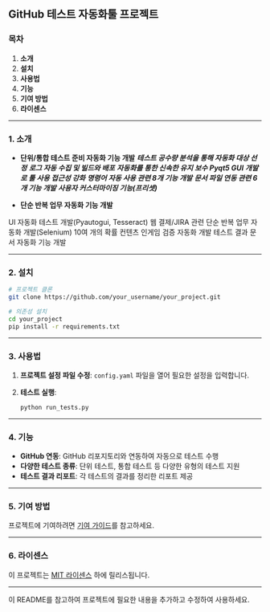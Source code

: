 ## GitHub 테스트 자동화툴 프로젝트

### 목차

1. **소개**
2. **설치**
3. **사용법**
4. **기능**
5. **기여 방법**
6. **라이센스**

---

### 1. 소개

- **단위/통합 테스트 준비 자동화 기능 개발**
***테스트 공수량 분석을 통해 자동화 대상 선정***
***로그 자동 수집 및 빌드와 배포***
***자동화를 통한 신속한 유지 보수***
***Pyqt5 GUI 개발로 툴 사용 접근성 강화***
***명령어 자동 사용 관련 8개 기능 개발***
***문서 파일 연동 관련 6개 기능 개발***
***사용자 커스터마이징 기능(프리셋)***

- **단순 반복 업무 자동화 기능 개발**

UI 자동화 테스트 개발(Pyautogui, Tesseract)
웹 결제/JIRA 관련 단순 반복 업무 자동화 개발(Selenium)
10여 개의 확률 컨텐츠 인게임 검증 자동화 개발
테스트 결과 문서 자동화 기능 개발


---

### 2. 설치

```bash
# 프로젝트 클론
git clone https://github.com/your_username/your_project.git

# 의존성 설치
cd your_project
pip install -r requirements.txt
```

---

### 3. 사용법

1. **프로젝트 설정 파일 수정**: `config.yaml` 파일을 열어 필요한 설정을 입력합니다.

2. **테스트 실행**:

    ```bash
    python run_tests.py
    ```

---

### 4. 기능

- **GitHub 연동**: GitHub 리포지토리와 연동하여 자동으로 테스트 수행
- **다양한 테스트 종류**: 단위 테스트, 통합 테스트 등 다양한 유형의 테스트 지원
- **테스트 결과 리포트**: 각 테스트의 결과를 정리한 리포트 제공

---

### 5. 기여 방법

프로젝트에 기여하려면 [기여 가이드](CONTRIBUTING.md)를 참고하세요.

---

### 6. 라이센스

이 프로젝트는 [MIT 라이센스](LICENSE) 하에 릴리스됩니다.

---

이 README를 참고하여 프로젝트에 필요한 내용을 추가하고 수정하여 사용하세요.
